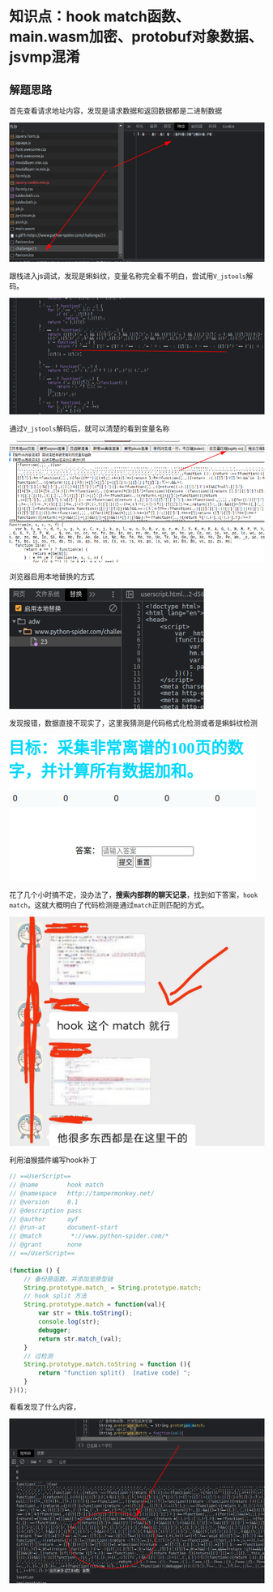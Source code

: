 # 知识点：hook match函数、main.wasm加密、protobuf对象数据、jsvmp混淆

## 解题思路

首先查看请求地址内容，发现是请求数据和返回数据都是二进制数据

![请求](./img/1.png)

跟栈进入js调试，发现是蝌蚪纹，变量名称完全看不明白，尝试用`V_jstools`解码。

![请求](./img/2.png)

通过`V_jstools`解码后，就可以清楚的看到变量名称

![请求](./img/3.png)

浏览器启用本地替换的方式

![请求](./img/4.png)

发现报错，数据直接不现实了，这里我猜测是代码格式化检测或者是蝌蚪纹检测

![请求](./img/5.png)

花了几个小时搞不定，没办法了，**搜索内部群的聊天记录**，找到如下答案，`hook match`，这就大概明白了代码检测是通过`match`正则匹配的方式。

![请求](./img/6.png)

利用油猴插件编写hook补丁

```javascript
// ==UserScript==
// @name        hook match
// @namespace   http://tampermonkey.net/
// @version     0.1
// @description pass
// @author      ayf
// @run-at      document-start
// @match        *://www.python-spider.com/*
// @grant       none
// ==/UserScript==

(function () {
    // 备份原函数，并添加至原型链
    String.prototype.match_ = String.prototype.match;
    // hook split 方法
    String.prototype.match = function(val){
        var str = this.toString();
        console.log(str);
        debugger;
        return str.match_(val);
    }
    // 过检测
    String.prototype.match.toString = function (){
        return "function split()  [native code] ";
    }
})();
```

看看发现了什么内容，

![请求](./img/7.png)
